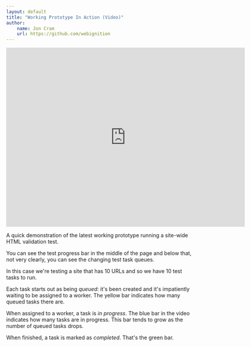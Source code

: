 ```yaml
---
layout: default
title: "Working Prototype In Action (Video)"
author:
    name: Jon Cram
    url: https://github.com/webignition
---
```


<iframe class="video" width="640" height="480" src="https://www.youtube-nocookie.com/embed/qDEWyXXZsdY?rel=0" style="border: none"></iframe>
    
A quick demonstration of the latest working prototype running a site-wide
HTML validation test.

You can see the test progress bar in the middle of the page and below
that, not very clearly, you can see the changing test task queues.

In this case we're testing a site that has 10 URLs and so we have 10 test
tasks to run.

Each task starts out as being *queued*: it's been created and it's impatiently
waiting to be assigned to a worker. The yellow bar indicates how many
queued tasks there are.

When assigned to a worker, a task is *in progress*. The blue bar
in the video indicates how many tasks are in progress. This bar tends to grow
as the number of queued tasks drops.

When finished, a task is marked as *completed*. That's the green bar.
